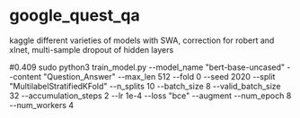# google_quest_qa
kaggle
different varieties of models with SWA, correction for robert and xlnet, multi-sample dropout of hidden layers

#0.409 sudo python3 train_model.py --model_name "bert-base-uncased" --content "Question_Answer" --max_len 512 --fold 0 --seed 2020 --split "MultilabelStratifiedKFold" --n_splits 10 --batch_size 8 --valid_batch_size 32 --accumulation_steps 2 --lr 1e-4 --loss "bce" --augment --num_epoch 8 --num_workers 4
